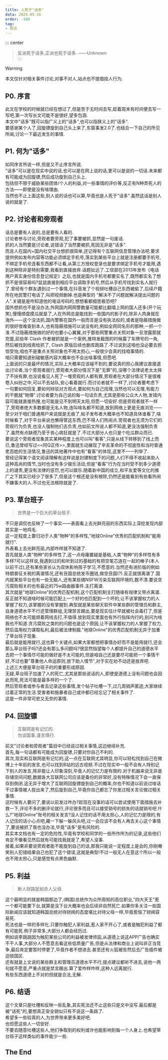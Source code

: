 ```yaml
---
title: 人死于"话多"
data: 2025-05-16
order: -160
tag:
- 观点
---
```


::: center
> 反派死于话多,正派也死于话多. ——Unknown  
:::

> [!warning]
> 本文仅针对相关事件讨论,对事不对人,站点也不提倡挂人行为.

## P0. 序言

此文在学校的时候就已经在想过了,但是苦于无时间去写,趁着周末有时间便去写一写吧,第一次写长文可能不是很好,望多包涵.  
本文中"话多"既可以指广义上的"话多",也可以指狭义上的"话多".  
要感谢某个人了,回旋镖旋到自己头上来了,东窗事发2.0了.也结合一下自己的所见所闻,讨论一下最近发生的事情.  

## P1. 何为"话多"

如同序言所说一样,但是又不止序言所说.  
"话多"可以是在现实中说的话,也可以是在网上说的话,更可以是说的一切话.未来都有可能成为回旋镖,然后成功旋到自己头上.  
包括但不限于威胁某些团体/个人的利益,对一些事情的评价等,反正有N种弄死人的方法——即使是没有啥理由.  
当然也不止上面这些,别人说的话也可以算,毕竟也是人死于"话多".虽然这话是别人说的就是了.    

## P2. 讨论者和旁观者

话总是要有人说的,总是要有人看的.  
讨论者参与讨论,旁观者要旁观,犯了事要被抓,显然是一句废话.  
抓的人当然要是讨论者,说错话了当然要被抓,死因无非是"话多".  
而且人在国内+国内社交平台想抓很简单,还记得有个互联网信息管理办法吧.要求提供例如发布内容等功能必须绑定手机号,落实到某些平台上就是注册都要手机号,不绑定手机号连看东西都不让看,从第三方授权登录也是要求绑定手机号才能用,遇到这种除非是特别需要,我看到直接放弃.话题扯远了.工信部在2013年发布《电话用户真实身份信息登记规定》之后,也就是国内手机号都要实名了,既然都实名了想抓不是很容易吗?鼠鼠直接到相应平台调取手机号,然后从手机号找到实名人就行了.曾经有个群友遇到过一个事情,在抖音发了个视频吐槽自己东西被偷了,后续户籍所在地民警打电话了,叫把视频删掉.也是典型的 "解决不了问题就解决提出问题的人".关键是是咋知道他的电话号码的,想想看都细思极恐吧?  
国外想抓也不是没办法,外网国内网网警数量可能都比翻墙上网的国人还多(开个玩笑),慢慢顺盘摸瓜就是了,人在外网总是能找到一些国内的影子的,除非人肉身就在海外——这个没法抓,国内警察在国外一般而言是没有执法权的,或者是隐蔽措施做的很好很难查到本人,也有隐蔽措施可以说没有的,例如全网同名形的那种,一抓一个准.不过隐蔽措施做的好的也要小心翼翼,对于那些网警重点关照对象一旦泄露那就完蛋,前些年 Clash 作者被抓就是一个案例,推特发截图的时候露了车牌号的一角,然后被找到线索给抓了, Clash 原版后续也删库跑路了.不过说到这咱也没必要去担惊受怕,咱也不是重点关照对象也不用太担心,一般很少会真的找咱事情的.  
咱只需要知道别碰敏感内容大概率也不会出啥事情,但愿吧.  
上面说的只是最坏的情况,实际上大概率应该碰不到的,要说真的担心我建议直接退出讨论者,当个旁观者就行,旁观者大部分情况下是"无罪"的,没哪个法律说老太太摔了不扶有罪,也没说看见人死了一堆旁观的人都有罪,旁观者在大部分情况下是很难卷入纠纷之中,可以不去站队,安心看着就行.而讨论者就不一样了,讨论者要考虑下一句要如何回复,要如何辩驳对方观点,要如何为自己找理,当然也可以无理,有能力的干脆就"物理".讨论者要为自己说的每一句话负责,尤其是那些公众大人物,发错内容可能就直接热搜,也可能是见不到明天太阳,但愿一切安好.但是旁观者就不一样了,旁观者绝大多数都是无名人物,连叫啥名都不知道,放到网络上更是无痕浏览——至少对于咱们普通用户来说就是无痕了,帖子发布者大概率也不知道具体谁看了,啥时候看了,对于平台来说也懒得管这东西,巴不得人们热闹点.旁观者也无须为它们的旁观行为负责,也没人强制他们去负责,也如前文所说人都不知道,更没法强制负责了.虽然有点缺德乃至于丧心病狂就是了.不过大部分人也只是个吃瓜群众而已.  
要说这个旁观者现象其实某种程度上也可以叫"看客",只是从线下转移到了线上而已,鲁迅曾经写过<<阿Q正传>>,里面就生动展现了辛亥革命的不彻底性和当时普通老百姓的生活情况,鲁迅的其他著作中也有"看客"的体现,这里不一一列举了.  
曾经记得某个语文阅读理解有这样说是封建制度下的问题,人们不得不收起来助人这种高尚的情节,当时也没有多少娱乐活动,但是"看客"行为在当时受不到多少道德上的谴责,更没有法律的惩罚,也可以娱乐.随着新中国的成立,和平友爱等文化的推广之下其实已经少了很多了,但是这个根还是没有根除,仍然还是能看到有些看热闹不嫌事大的人.不过也无法根除就是了.  

## P3. 草台班子

> 世界是一个巨大的草台班子.  

不只是调侃也反映了一个事实——表面看上去光鲜亮丽的东西实际上深挖发现内部其实是一地鸡毛.  
这一定程度上要归功于人类"物种"的多样性,"地球Online"优秀的匹配机制和"能用就行".  
外表看上去光鲜亮丽,内部咋样就不知道了.  
首先就是人类"物种"的多样性了,这一点毋庸置疑是基础,人类"物种"的多样性有多多样?可以这样说,我遇到过的和听到过的基础的有把空笔芯连在一起的棒子(本人以前干过),还有某些家长认为双休影响孩子学习,不愿意的.当然还有进阶版的例如特朗普征关税的离谱情况,还有丑国总统发币圈钱,做空丑国(?).反正就很离谱了.国内就某些平台也有一些无脑人,还有某些搞NSFW污染互联网环境的,数不清.要说贪污腐败相关的也有最近的75w路由器事件.主打离谱.  
其次就是"地球Online"的优秀匹配机制,这个匹配机制主打随缘有规律又带点离谱.反正就不知道啥时候可能匹配上一个好的也匹配到一个坏的,让不该掌握权力的人掌握了权力,该掌握的没有掌握到.典型就是某些聊天软件中某些群的管理员和群主,自身道德水平不行还管理群组,无理禁言踢出,要是现实估计早就被社会毒打了,但是网络也不太可能顺着网线去打,不值得.放到现实里面也有外行指挥内行的,别问为啥我也不知道.贪污腐败之类的的问题也是这个原因,让不该掌握权力的人掌握了权力,然后滥用权力谋取私利,最后被法律制裁."地球Online"的优秀匹配机制无异于加重了草台班子现象.  
最后就是能用就行,这也算个关键点,如果大家都想把事情办好而不是能用就行,还会那么草台班子吗?还会有那么多问题吗?很显然指望每个人都提升自己的道德水平去把一个事情尽可能的做好是不太可能的,但是咱自己还是要尽可能把一个事情干好,不过也要"尊重他人命运原则,放下助人情节",对于实在劝不动还是放弃吧.  
上述三大便是草台班子的的重要形成原因.  
无疑,草台班子加速了人的死亡,尤其是那些说话的人,即使是道德上没有问题也会因此而死,死法可能是最多样的一个了.  
然后旁观者或参与者去记录这些事情,发个帖子吐槽一下,过几周销声匿迹,大家继续过着正常的生活.受害者和施暴者自己或许都已经忘记了相关事件了.  
这是一件非常可悲又无奈的事情.  

## P4. 回旋镖

> 互联网是有记忆的.  
> 勿谈国事,谨言慎行.  

前文"讨论者和旁观者"篇目中已经说过相关事情,这边继续补充.  
首先,每一句话都有可能成为回旋镖,只要对你自己不利的.  
其次,现实和互联网是有记忆的,这一点在互联网尤其明显,你可以轻松找到自己在微博上十年前的发言,也可以找到B站的远古视频.不过在现实中一般不会有人特别记下别人的发言,除非能让人印象深刻,毕竟人的记忆力是有限的.对于机器来说无非是存储空间问题,数据各大互联网公司应该是备份的非常好,没有特殊情况下会一直保存到倒闭.这无异于增大了互联网回旋镖旋到自己的概率,你也不知道以前说过啥话干过事情被人拔出来了,然后旋到自己,毕竟你自己都忘了你发过相关言论做过相关事情.  
这时候有人要问了,要说以前发过咋办?趁现在没事的话可以尝试使用下面措施去补救一下,评论不多的删评论就行,评论很多而且可以接受销号的损失的话就销号吧.什么?"地球Online"账号的相关发言?没人记住的话不用太担心,人的记忆力是限的,有人记住的话小心点吧,藏一下躲一躲风头吧,过一会应该不会有人再去关心这个事情了,要说被抓了我也没办法,毕竟"话多"是有风险的.  
其实本文档也有一定的危险性,毕竟有学校和同学的一些所作所为的记录,这些他们肯定不像看见然后就有可能找我就是了,希望人没事.  
接着,如果非要说旁观者能不能旋到自己的话,那我只能说一定程度上是会的,你刚嘲笑别人犯错结果自己也犯了这个错误,这就是典型!不过一般无人在意这个所以一般也不用太担心,只是感觉有点黑色幽默.  

## P5. 利益

> 断人财路犹如杀人父母.  

这个最明显的就是韩国那边了,(韩国)总统作为众所周知的高位职业,"四大天王"惹一个都可能要下台,就算是没下台大概率也会后续非自然死亡.如果你多关注一些国际新闻应该就知道韩国总统对待财阀的态度堪比对待父母一样,毕竟惹恼了财阀容易死.  
死法也是一样的多样化.只要你触犯人家利益,惹人家不开心了,或者是触犯利益了都有可能死.例子非常多,大部分人都会经历过.  
例如说李跳跳因为触犯某些公司的利益被发律师函,从道德上说这APP广告也确实不干人事,大部分人不愿意去看这些低质量广告,但是从法律和商业上说叫非正当竞争,最后肯定要暂时停更了,毕竟作者不想进去.甚至还有火狐被告然后去广告插件被迫锁国区.  
还有就是上文说的某些群主和管理员道德水平不行,提点建议都听不进去,说他一两句就不愿意,严重点就是禁言踢出.算了爱咋样咋样,这种人远离就行.  
有些东西道德上不对的但就是合法,无解.  

## P6. 结语

这个文章只是吐槽和反映一些乱象,其实死法还不止这些只是文中没写.最后都是被"话死"的,要想真正安全貌似只有不说这一条路了.  
希望多一些较真的人,为世界带来更多美好吧.  
也但愿这些人一切安好.  
不要去随意吐槽这些人,他们争取到的权利或许也能影响到每一个人身上.也希望草台班子这样类似的事件能少一些.  

## The End
